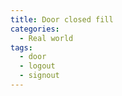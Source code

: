 ```yaml
---
title: Door closed fill
categories:
  - Real world
tags:
  - door
  - logout
  - signout
---
```

